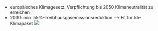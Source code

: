 - europäisches Klimagesetz: Verpflichtung bis 2050 Klimaneutralität zu erreichen
- 2030: min. 55%-Treibhausgasemissionsreduktion --> Fit for 55-Klimapaket
![](Pasted%20image%2020241220090109.png)
